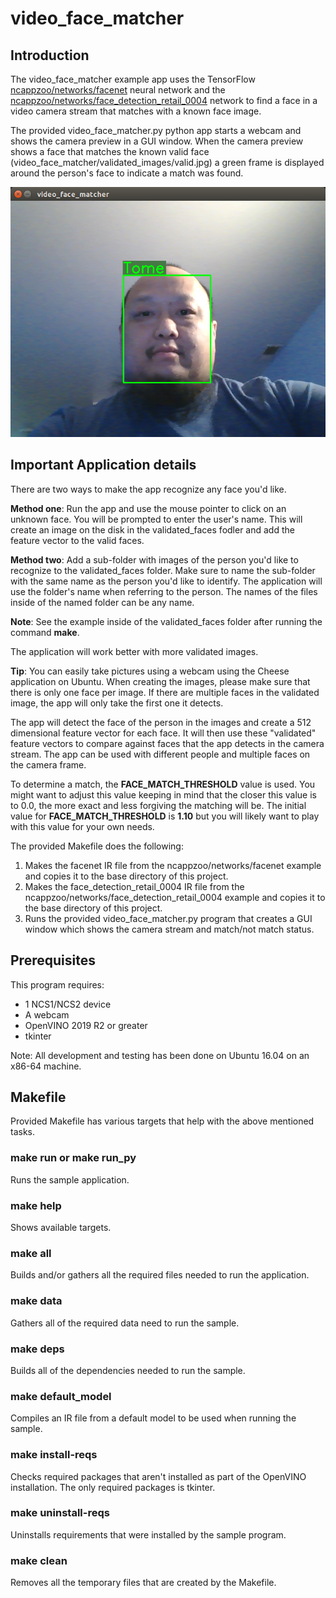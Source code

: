 # video_face_matcher
## Introduction
The video_face_matcher example app uses the TensorFlow [ncappzoo/networks/facenet](../../networks/facenet) neural network and the [ncappzoo/networks/face_detection_retail_0004](../../networks/face_detection_retail_0004) network to find a face in a video camera stream that matches with a known face image.

The provided video_face_matcher.py python app starts a webcam and shows the camera preview in a GUI window.  When the camera preview shows a face that matches the known valid face (video_face_matcher/validated_images/valid.jpg) a green frame is displayed around the person's face to indicate a match was found.  

![](screen_shot.png)

## Important Application details
There are two ways to make the app recognize any face you'd like. 

**Method one**: Run the app and use the mouse pointer to click on an unknown face. You will be prompted to enter the user's name. This will create an image on the disk in the validated_faces fodler and add the feature vector to the valid faces.

**Method two**: Add a sub-folder with images of the person you'd like to recognize to the validated_faces folder.  Make sure to name the sub-folder with the same name as the person you'd like to identify.  The application will use the folder's name when referring to the person. The names of the files inside of the named folder can be any name.  

**Note**: See the example inside of the validated_faces folder after running the command **make**. 

The application will work better with more validated images.

**Tip**: You can easily take pictures using a webcam using the Cheese application on Ubuntu.  When creating the images, please make sure that there is only one face per image.  If there are multiple faces in the validated image, the app will only take the first one it detects. 

The app will detect the face of the person in the images and create a 512 dimensional feature vector for each face.  It will then use these "validated" feature vectors to compare against faces that the app detects in the camera stream.  The app can be used with different people and multiple faces on the camera frame. 

To determine a match, the **FACE_MATCH_THRESHOLD** value is used.  You might want to adjust this value keeping in mind that the closer this value is to 0.0, the more exact and less forgiving the matching will be.  The initial value for **FACE_MATCH_THRESHOLD** is **1.10** but you will likely want to play with this value for your own needs.

The provided Makefile does the following:
1. Makes the facenet IR file from the ncappzoo/networks/facenet example and copies it to the base directory of this project.
1. Makes the face_detection_retail_0004 IR file from the ncappzoo/networks/face_detection_retail_0004 example and copies it to the base directory of this project.
2. Runs the provided video_face_matcher.py program that creates a GUI window which shows the camera stream and match/not match status.

## Prerequisites
This program requires:
- 1 NCS1/NCS2 device
- A webcam
- OpenVINO 2019 R2 or greater
- tkinter


Note: All development and testing has been done on Ubuntu 16.04 on an x86-64 machine.

## Makefile
Provided Makefile has various targets that help with the above mentioned tasks.

### make run or make run_py
Runs the sample application.

### make help
Shows available targets.

### make all
Builds and/or gathers all the required files needed to run the application.

### make data
Gathers all of the required data need to run the sample.

### make deps
Builds all of the dependencies needed to run the sample.

### make default_model
Compiles an IR file from a default model to be used when running the sample.

### make install-reqs
Checks required packages that aren't installed as part of the OpenVINO installation. The only required packages is tkinter.

### make uninstall-reqs
Uninstalls requirements that were installed by the sample program. 
 
### make clean
Removes all the temporary files that are created by the Makefile.

